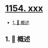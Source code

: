 # [1154. xxx](https://github.com/Tdahuyou/TNotes.leetcode/tree/main/notes/1154.%20xxx)

<!-- region:toc -->

- [1. 📝 概述](#1--概述)

<!-- endregion:toc -->

## 1. 📝 概述
